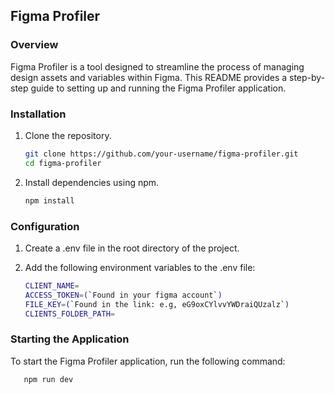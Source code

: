## Figma Profiler

### Overview
Figma Profiler is a tool designed to streamline the process of managing design assets and variables within Figma. This README provides a step-by-step guide to setting up and running the Figma Profiler application.

### Installation
1. Clone the repository.
   
   ```bash
   git clone https://github.com/your-username/figma-profiler.git
   cd figma-profiler

2. Install dependencies using npm.

   ```bash
   npm install

### Configuration
1. Create a .env file in the root directory of the project.
2. Add the following environment variables to the .env file:

   ```bash
   CLIENT_NAME=
   ACCESS_TOKEN=(`Found in your figma account`)
   FILE_KEY=(`Found in the link: e.g, eG9oxCYlvvYWDraiQUzalz`)
   CLIENTS_FOLDER_PATH=

### Starting the Application
To start the Figma Profiler application, run the following command:
   ```bash
      npm run dev
